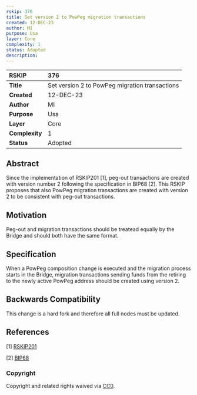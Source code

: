 ```yaml
---
rskip: 376
title: Set version 2 to PowPeg migration transactions
created: 12-DEC-23
author: MI
purpose: Usa
layer: Core 
complexity: 1
status: Adopted
description: 
---
```


|RSKIP          |376           |
| :------------ |:-------------|
|**Title**      |Set version 2 to PowPeg migration transactions |
|**Created**    |12-DEC-23 |
|**Author**     |MI |
|**Purpose**    |Usa |
|**Layer**      |Core |
|**Complexity** |1 |
|**Status**     |Adopted |

## Abstract

Since the implementation of RSKIP201 [1], peg-out transactions are created with version number 2 following the specification in BIP68 [2]. This RSKIP proposes that also PowPeg migration transactions are created with version 2 to be consistent with peg-out transactions.

## Motivation

Peg-out and migration transactions should be treatead equally by the Bridge and should both have the same format.

## Specification

When a PowPeg composition change is executed and the migration process starts in the Bridge, migration transactions sending funds from the retiring to the newly active PowPeg address should be created using version 2.

## Backwards Compatibility

This change is a hard fork and therefore all full nodes must be updated.

## References

[1] [RSKIP201](https://github.com/rsksmart/RSKIPs/blob/master/IPs/RSKIP201.md)

[2] [BIP68](https://github.com/bitcoin/bips/blob/master/bip-0068.mediawiki)

### Copyright

Copyright and related rights waived via [CC0](https://creativecommons.org/publicdomain/zero/1.0/).
